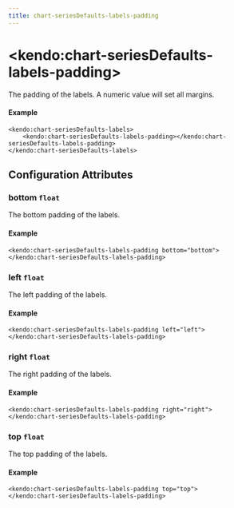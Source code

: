 ```yaml
---
title: chart-seriesDefaults-labels-padding
---
```


# \<kendo:chart-seriesDefaults-labels-padding\>

The padding of the labels. A numeric value will set all margins.

#### Example
    <kendo:chart-seriesDefaults-labels>
        <kendo:chart-seriesDefaults-labels-padding></kendo:chart-seriesDefaults-labels-padding>
    </kendo:chart-seriesDefaults-labels>

## Configuration Attributes

### bottom `float`

The bottom padding of the labels.

#### Example
    <kendo:chart-seriesDefaults-labels-padding bottom="bottom">
    </kendo:chart-seriesDefaults-labels-padding>

### left `float`

The left padding of the labels.

#### Example
    <kendo:chart-seriesDefaults-labels-padding left="left">
    </kendo:chart-seriesDefaults-labels-padding>

### right `float`

The right padding of the labels.

#### Example
    <kendo:chart-seriesDefaults-labels-padding right="right">
    </kendo:chart-seriesDefaults-labels-padding>

### top `float`

The top padding of the labels.

#### Example
    <kendo:chart-seriesDefaults-labels-padding top="top">
    </kendo:chart-seriesDefaults-labels-padding>

